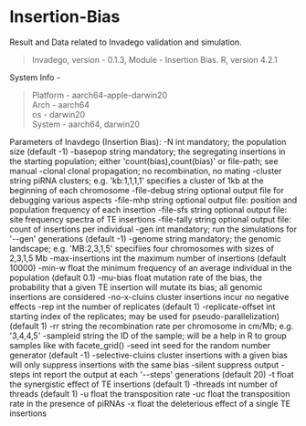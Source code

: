 # Insertion-Bias

Result and Data related to Invadego validation and simulation.

> Invadego, version - 0.1.3,
> Module - Insertion Bias.
> R, version 4.2.1


System Info -  
> Platform -  aarch64-apple-darwin20      
> Arch - aarch64                      
> os  - darwin20                  
> System -  aarch64, darwin20

Parameters of Inavdego (Insertion Bias):
  -N int
    	mandatory; the population size (default -1)
  -basepop string
    	mandatory; the segregating insertions in the starting population; either 'count(bias),count(bias)' or file-path; see manual
  -clonal
    	clonal propagation; no recombination, no mating
  -cluster string
    	piRNA clusters; e.g. 'kb:1,1,1,1' specifies a cluster of 1kb at the beginning of each chromosome
  -file-debug string
    	optional output file for debugging various aspects
  -file-mhp string
    	optional output file: position and population frequency of each insertion
  -file-sfs string
    	optional output file: site frequency spectra of TE insertions
  -file-tally string
    	optional output file: count of insertions per individual
  -gen int
    	mandatory; run the simulations for '--gen' generations (default -1)
  -genome string
    	mandatory; the genomic landscape; e.g. 'MB:2,3,1,5' specifiies four chromosomes with sizes of 2,3,1,5 Mb
  -max-insertions int
    	the maximum number of insertions (default 10000)
  -min-w float
    	the minimum frequency of an average individual in the population (default 0.1)
  -mu-bias float
    	mutation rate of the bias, the probability that a given TE insertion will mutate its bias; all genomic insertions are considered
  -no-x-cluins
    	cluster insertions incur no negative effects
  -rep int
    	the number of replicates (default 1)
  -replicate-offset int
    	starting index of the replicates; may be used for pseudo-parallelization) (default 1)
  -rr string
    	the recombination rate per chromosome in cm/Mb; e.g. '3,4,4,5' 
  -sampleid string
    	the ID of the sample; will be a help in R to group samples like with facete_grid()
  -seed int
    	seed for the random number generator (default -1)
  -selective-cluins
    	cluster insertions with a given bias will only suppress insertions with the same bias
  -silent
    	suppress output
  -steps int
    	report the output at each '--steps' generations (default 20)
  -t float
    	the synergistic effect of TE insertions (default 1)
  -threads int
    	number of threads (default 1)
  -u float
    	the transposition rate
  -uc float
    	the transposition rate in the presence of piRNAs
  -x float
    	the deleterious effect of a single TE insertions
